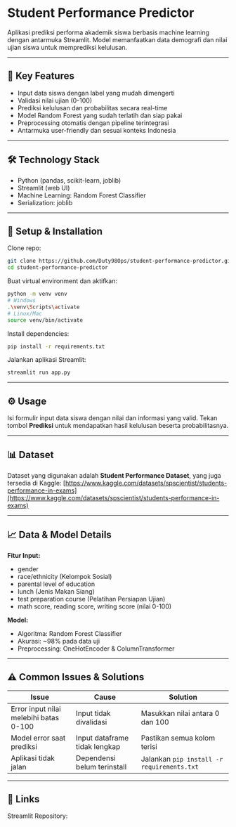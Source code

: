 # Student Performance Predictor

Aplikasi prediksi performa akademik siswa berbasis machine learning dengan antarmuka Streamlit. Model memanfaatkan data demografi dan nilai ujian siswa untuk memprediksi kelulusan.

---

## 🚀 Key Features

* Input data siswa dengan label yang mudah dimengerti
* Validasi nilai ujian (0-100)
* Prediksi kelulusan dan probabilitas secara real-time
* Model Random Forest yang sudah terlatih dan siap pakai
* Preprocessing otomatis dengan pipeline terintegrasi
* Antarmuka user-friendly dan sesuai konteks Indonesia

---

## 🛠️ Technology Stack

* Python (pandas, scikit-learn, joblib)
* Streamlit (web UI)
* Machine Learning: Random Forest Classifier
* Serialization: joblib

---

## 🔧 Setup & Installation

Clone repo:

```bash
git clone https://github.com/Duty98Ops/student-performance-predictor.git
cd student-performance-predictor
```

Buat virtual environment dan aktifkan:

```bash
python -m venv venv
# Windows
.\venv\Scripts\activate
# Linux/Mac
source venv/bin/activate
```

Install dependencies:

```bash
pip install -r requirements.txt
```

Jalankan aplikasi Streamlit:

```bash
streamlit run app.py
```

---

## ⚙️ Usage

Isi formulir input data siswa dengan nilai dan informasi yang valid. Tekan tombol **Prediksi** untuk mendapatkan hasil kelulusan beserta probabilitasnya.

---

## 📊 Dataset

Dataset yang digunakan adalah **Student Performance Dataset**, yang juga tersedia di Kaggle:
[https://www.kaggle.com/datasets/spscientist/students-performance-in-exams](https://www.kaggle.com/datasets/spscientist/students-performance-in-exams)

---

## 📈 Data & Model Details

**Fitur Input:**

* gender
* race/ethnicity (Kelompok Sosial)
* parental level of education
* lunch (Jenis Makan Siang)
* test preparation course (Pelatihan Persiapan Ujian)
* math score, reading score, writing score (nilai 0-100)

**Model:**

* Algoritma: Random Forest Classifier
* Akurasi: \~98% pada data uji
* Preprocessing: OneHotEncoder & ColumnTransformer

---

## ⚠️ Common Issues & Solutions

| Issue                                  | Cause                         | Solution                                   |
| -------------------------------------- | ----------------------------- | ------------------------------------------ |
| Error input nilai melebihi batas 0-100 | Input tidak divalidasi        | Masukkan nilai antara 0 dan 100            |
| Model error saat prediksi              | Input dataframe tidak lengkap | Pastikan semua kolom terisi                |
| Aplikasi tidak jalan                   | Dependensi belum terinstall   | Jalankan `pip install -r requirements.txt` |

---

## 🔗 Links

Streamlit Repository: 


